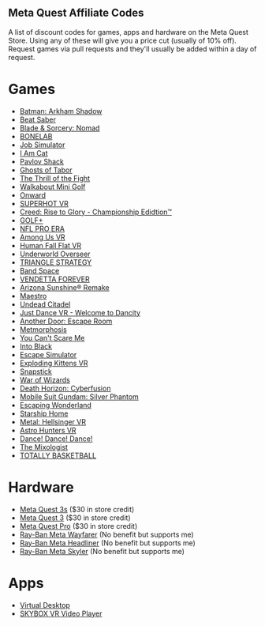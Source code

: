 ## Meta Quest Affiliate Codes
A list of discount codes for games, apps and hardware on the Meta Quest Store. Using any of these will give you a price cut (usually of 10% off). Request games via pull requests and they'll usually be added within a day of request.
# Games
- [Batman: Arkham Shadow](https://www.meta.com/affiliates/4eMt61m9R3)
- [Beat Saber](https://www.meta.com/affiliates/5GtTEYLtw)
- [Blade & Sorcery: Nomad](https://www.meta.com/affiliates/9ZE4wBHaU)
- [BONELAB](https://www.meta.com/affiliates/81Zd1qv4P)
- [Job Simulator](https://www.meta.com/affiliates/5SYJ6vzkg)
- [I Am Cat](https://www.meta.com/affiliates/MCighgDdY)
- [Pavlov Shack](https://www.meta.com/affiliates/81TZsSwkM)
- [Ghosts of Tabor](https://www.meta.com/affiliates/AMBcEXxpX)
- [The Thrill of the Fight](https://www.meta.com/affiliates/296UkLGnfK)
- [Walkabout Mini Golf](https://www.meta.com/affiliates/5CZpriFtd)
- [Onward](https://www.meta.com/affiliates/5Xo3wCSRH)
- [SUPERHOT VR](https://www.meta.com/affiliates/8uSHhKYx4)
- [Creed: Rise to Glory - Championship Edidtion™](https://www.meta.com/affiliates/9Uc2zhqD4)
- [GOLF+](https://www.meta.com/affiliates/9PiAgbsR1)
- [NFL PRO ERA](https://www.meta.com/affiliates/4Mxa8xt9J)
- [Among Us VR](https://www.meta.com/affiliates/5bGuACHYi)
- [Human Fall Flat VR](https://www.meta.com/affiliates/JvTb5JLu2)
- [Underworld Overseer](https://www.meta.com/affiliates/8BRAGxLtU)
- [TRIANGLE STRATEGY](https://www.meta.com/affiliates/F1dxms7L7)
- [Band Space](https://www.meta.com/affiliates/4TYpfdASr)
- [VENDETTA FOREVER](https://www.meta.com/affiliates/EWwVLBmKR)
- [Arizona Sunshine® Remake](https://www.meta.com/affiliates/49SjAjHAL)
- [Maestro](https://www.meta.com/affiliates/9GysHvQE5)
- [Undead Citadel](https://www.meta.com/affiliates/BMfwtdNNB)
- [Just Dance VR - Welcome to Dancity](https://www.meta.com/affiliates/URKLb4qSQ)
- [Another Door: Escape Room](https://www.meta.com/affiliates/X4N2r7EEw)
- [Metmorphosis](https://www.meta.com/affiliates/5RyrXPKyq)
- [You Can't Scare Me](https://www.meta.com/affiliates/ES1waVoQF)
- [Into Black](https://www.meta.com/affiliates/Dq22vh8dR)
- [Escape Simulator](https://www.meta.com/affiliates/81LqyXgaJ)
- [Exploding Kittens VR](https://www.meta.com/affiliates/Acb7CAvdG)
- [Snapstick](https://www.meta.com/affiliates/AnCc7JjhW)
- [War of Wizards](https://www.meta.com/affiliates/zJkR7sj8o)
- [Death Horizon: Cyberfusion](https://www.meta.com/affiliates/8L9fCiD2d)
- [Mobile Suit Gundam: Silver Phantom](https://www.meta.com/affiliates/Gr7dksuf6)
- [Escaping Wonderland](https://www.meta.com/affiliates/4STMVGi17)
- [Starship Home](https://www.meta.com/affiliates/9VjjAjrVd)
- [Metal: Hellsinger VR](https://www.meta.com/affiliates/57bAjc8Gp)
- [Astro Hunters VR](https://www.meta.com/affiliates/5ZwqaWULe)
- [Dance! Dance! Dance!](https://www.meta.com/affiliates/WsJnvEeSF)
- [The Mixologist](https://www.meta.com/affiliates/AnJi7J1M8)
- [TOTALLY BASKETBALL](https://www.meta.com/affiliates/ARSqkEtwy)


# Hardware
- [Meta Quest 3s](https://www.meta.com/affiliates/275DUwELSB) ($30 in store credit)
- [Meta Quest 3](https://www.meta.com/affiliates/6uPvUgKzy) ($30 in store credit)
- [Meta Quest Pro](https://www.meta.com/affiliates/7kF4zKEKY) ($30 in store credit)
- [Ray-Ban Meta Wayfarer](https://www.meta.com/affiliates/8RBPeF9xo) (No benefit but supports me)
- [Ray-Ban Meta Headliner](https://www.meta.com/affiliates/AJb6JEK5t) (No benefit but supports me)
- [Ray-Ban Meta Skyler](https://www.meta.com/affiliates/5Mv3Ba5yx) (No benefit but supports me)


# Apps
- [Virtual Desktop](https://www.meta.com/affiliates/54MtRAxRA)
- [SKYBOX VR Video Player](https://www.meta.com/affiliates/9F6t3vyJo)
